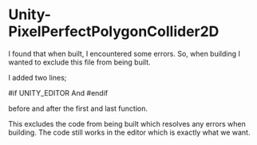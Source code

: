 # Unity-PixelPerfectPolygonCollider2D
I found that when built, I encountered some errors. So, when building I wanted to exclude this file from being built.

I added two lines;

#if UNITY_EDITOR
And
#endif

before and after the first and last function.

This excludes the code from being built which resolves any errors when building.
The code still works in the editor which is exactly what we want.
